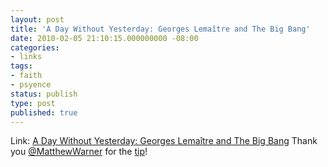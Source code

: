 ```yaml
---
layout: post
title: 'A Day Without Yesterday: Georges Lemaître and The Big Bang'
date: 2010-02-05 21:10:15.000000000 -08:00
categories:
- links
tags:
- faith
- psyence
status: publish
type: post
published: true
---
```

Link: <a href="http://www.catholiceducation.org/articles/science/sc0022.html">A Day Without Yesterday: Georges Lemaître and The Big Bang</a>
Thank you [@MatthewWarner](http://twitter.com/MatthewWarner) for the [tip](http://www.ncregister.com/blog/friday_fast_fact_the_big_bang_theory)!

